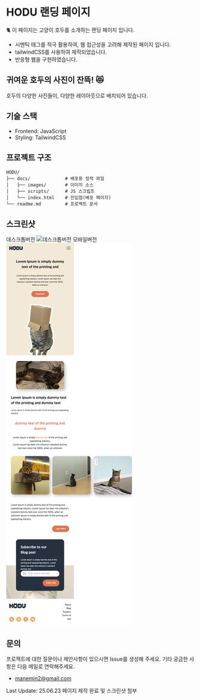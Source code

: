 # HODU 랜딩 페이지

🐈 이 페이지는 고양이 호두를 소개하는 랜딩 페이지 입니다.

- 시멘틱 태그를 적극 활용하여, 웹 접근성을 고려해 제작된 페이지 입니다.
- tailwindCSS를 사용하여 제작되었습니다.
- 반응형 웹을 구현하였습니다.

## 귀여운 호두의 사진이 잔뜩! 😻

호두의 다양한 사진들이, 다양한 레이아웃으로 배치되어 있습니다.

## 기술 스택

- Frontend: JavaScript
- Styling: TailwindCSS

## 프로젝트 구조

```
HODU/
├── docs/             # 배포용 정적 파일
│   ├── images/       # 이미지 소스
│   ├── scripts/      # JS 스크립트
│   └── index.html    # 진입점(배포 페이지)
└── readme.md         # 프로젝트 문서
```

## 스크린샷

데스크톱버전
![데스크톱버전](desktopScreenshot.png)
모바일버전
![alt text](mobileScreenshot.png)

## 문의

프로젝트에 대한 질문이나 제안사항이 있으시면 Issue를 생성해 주세요. 기타 궁금한 사항은 다음 메일로 연락해주세요.

- manemin2@gmail.com

Last Update: 25.06.23 페이지 제작 완료 및 스크린샷 첨부
